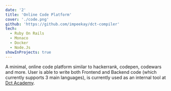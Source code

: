 ```yaml
---
date: '2'
title: 'Online Code Platform'
cover: './code.png'
github: 'https://github.com/impeekay/dct-compiler'
tech:
  - Ruby On Rails
  - Monaco
  - Docker
  - Node.Js
showInProjects: true
---
```


A minimal, online code platform similar to hackerrank, codepen, codewars and more. User is able to write both Frontend and Backend code (which currently supports 3 main languages), is currently used as an internal tool at [Dct Academy](https://dctacademy.com).
